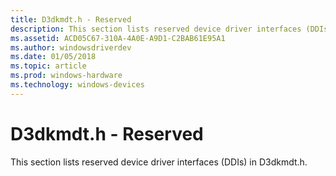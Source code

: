 ```yaml
---
title: D3dkmdt.h - Reserved
description: This section lists reserved device driver interfaces (DDIs) in D3dkmdt.h.
ms.assetid: ACD05C67-310A-4A0E-A9D1-C2BAB61E95A1
ms.author: windowsdriverdev
ms.date: 01/05/2018
ms.topic: article
ms.prod: windows-hardware
ms.technology: windows-devices
---
```


# <span id="display.d3dkmdt_h_-_reserved"></span>D3dkmdt.h - Reserved


This section lists reserved device driver interfaces (DDIs) in D3dkmdt.h.

 

 





